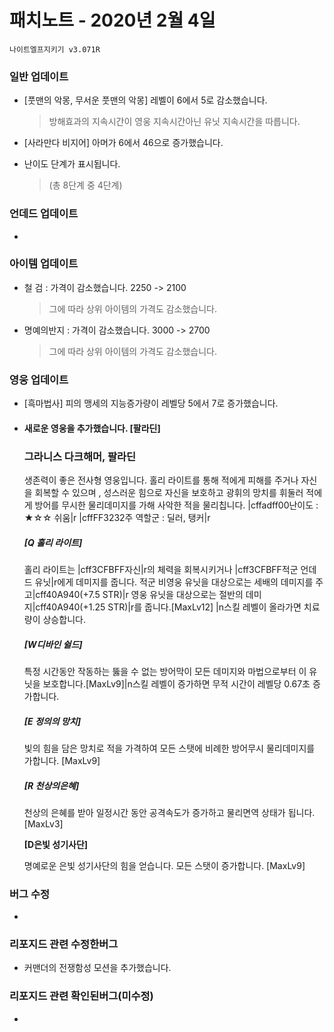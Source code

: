 # 패치노트 - 2020년 2월 4일

```
나이트엘프지키기 v3.071R
```

### 일반 업데이트

- [풋맨의 악몽, 무서운 풋맨의 악몽] 레벨이 6에서 5로 감소했습니다.

  > 방해효과의 지속시간이 영웅 지속시간아닌 유닛 지속시간을 따릅니다.

- [사라만다 비지어] 아머가 6에서 46으로 증가했습니다.

- 난이도 단계가 표시됩니다.

  > (총 8단계 중 4단계)

### 언데드 업데이트

- 

### 아이템 업데이트

- 철 검 : 가격이 감소했습니다. 2250 -> 2100

  > 그에 따라 상위 아이템의 가격도 감소했습니다.
  
- 명예의반지 : 가격이 감소했습니다. 3000 -> 2700

  > 그에 따라 상위 아이템의 가격도 감소했습니다.


### 영웅 업데이트
- [흑마법사] 피의 맹세의 지능증가량이 레벨당 5에서 7로 증가했습니다.

- #### 새로운 영웅을 추가했습니다. [팔라딘]

  ### 그라니스 다크해머, 팔라딘

  생존력이 좋은 전사형 영웅입니다. 홀리 라이트를 통해 적에게 피해를 주거나 자신을 회복할 수 있으며 , 성스러운 힘으로 자신을 보호하고 광휘의 망치를 휘둘러 적에게 방어를 무시한 물리데미지를 가해 사악한 적을 물리칩니다.
  |cffadff00난이도 : ★☆☆ 쉬움|r
  |cffFF3232주 역할군 : 딜러, 탱커|r

  

  ##### [Q 홀리 라이트]	

  홀리 라이트는 |cff3CFBFF자신|r의 체력을 회복시키거나 |cff3CFBFF적군 언데드 유닛|r에게 데미지를 줍니다. 적군 비영웅 유닛을 대상으로는 세배의 데미지를 주고|cff40A940(+7.5 STR)|r 영웅 유닛을 대상으로는 절반의 데미지|cff40A940(+1.25 STR)|r를 줍니다.[MaxLv12] |n스킬 레벨이 올라가면 치료량이 상승합니다.

  ##### [W디바인 쉴드]

  특정 시간동안 작동하는 뚫을 수 없는 방어막이 모든 데미지와 마법으로부터 이 유닛을 보호합니다.[MaxLv9]|n스킬 레벨이 증가하면 무적 시간이 레벨당 0.67초 증가합니다.

  ##### [E 정의의 망치] 

  빛의 힘을 담은 망치로 적을 가격하여 모든 스탯에 비례한 방어무시 물리데미지를 가합니다. [MaxLv9]


  ##### [R 천상의은혜]

  천상의 은혜를 받아 일정시간 동안 공격속도가 증가하고 물리면역 상태가 됩니다. [MaxLv3]

  **[D은빛 성기사단]**

  명예로운 은빛 성기사단의 힘을 얻습니다. 모든 스탯이 증가합니다. [MaxLv9]
### 버그 수정
- 

### 리포지드 관련 수정한버그
- 커맨더의 전쟁함성 모션을 추가했습니다.


### 리포지드 관련 확인된버그(미수정)
- 



